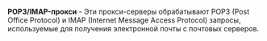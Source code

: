 **POP3/IMAP-прокси** - Эти прокси-серверы обрабатывают POP3 (Post Office Protocol) и IMAP (Internet Message Access Protocol) запросы, используемые для получения электронной почты с почтовых серверов.